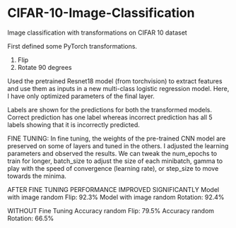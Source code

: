 # CIFAR-10-Image-Classification
Image classification with transformations on CIFAR 10 dataset


First defined some PyTorch transformations. 
1) Flip
2) Rotate 90 degrees

Used the pretrained Resnet18 model (from torchvision) to extract features and use them as inputs in a new multi-class logistic regression model. 
Here, I have only optimized parameters of the final layer. 

Labels are shown for the predictions for both the transformed models. 
Correct prediction has one label whereas incorrect prediction has all 5 labels showing that it is incorrectly predicted.

FINE TUNING:
In fine tuning, the weights of the pre-trained CNN model are preserved on some of layers and tuned in the others. 
I adjusted the learning parameters and observed the results. 
We can tweak the num_epochs to train for longer, batch_size to adjust the size of each minibatch, 
gamma to play with the speed of convergence (learning rate), or step_size to move towards the minima.

AFTER FINE TUNING PERFORMANCE IMPROVED SIGNIFICANTLY
Model with image random Flip: 92.3% 
Model with image random Rotation: 92.4% 


WITHOUT Fine Tuning 
Accuracy random Flip: 79.5%
Accuracy random Rotation: 66.5%
